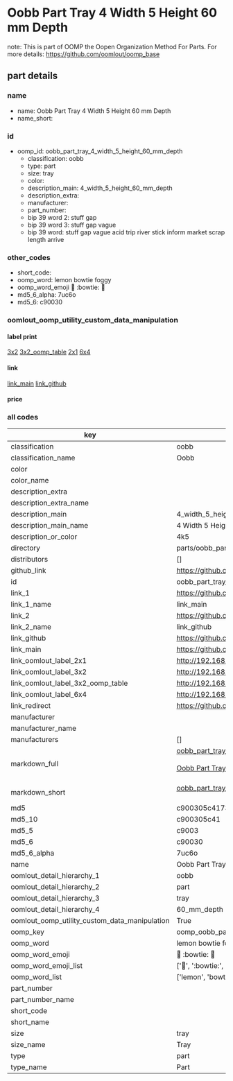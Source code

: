 # Oobb Part Tray 4 Width 5 Height 60 mm Depth  

note: This is part of OOMP the Oopen Organization Method For Parts. For more details: https://github.com/oomlout/oomp_base

##  part details
  







### name
* name: Oobb Part Tray 4 Width 5 Height 60 mm Depth
* name_short: 
### id
* oomp_id: oobb_part_tray_4_width_5_height_60_mm_depth
  * classification: oobb
  * type: part
  * size: tray
  * color: 
  * description_main: 4_width_5_height_60_mm_depth
  * description_extra: 
  * manufacturer: 
  * part_number: 
  * bip 39 word 2: stuff gap
  * bip 39 word 3: stuff gap vague
  * bip 39 word: stuff gap vague acid trip river stick inform market scrap length arrive

### other_codes
* short_code: 
* oomp_word: lemon bowtie foggy
* oomp_word_emoji :lemon: :bowtie: :foggy:
* md5_6_alpha: 7uc6o
* md5_6: c90030






### oomlout_oomp_utility_custom_data_manipulation
#### label print
[3x2](http://192.168.1.245:1112/?label=oomp%207uc6o)
[3x2_oomp_table](http://192.168.1.108:1112/?label=oomp%207uc6o)
[2x1](http://192.168.1.242:1112/?label=oomp%207uc6o)
[6x4](http://192.168.1.55:1112/?label=oomp%207uc6o)    

#### link

[link_main](https://github.com/oomlout/oomlout_oomp_version_1_messy/tree/main/parts/oobb_part_tray_4_width_5_height_60_mm_depth) [link_github](https://github.com/oomlout/oomlout_oomp_version_1_messy/tree/main/parts/oobb_part_tray_4_width_5_height_60_mm_depth)                             

#### price







### all codes 
| key | value |  
| --- | --- |  
| classification | oobb |  
| classification_name | Oobb |  
| color |  |  
| color_name |  |  
| description_extra |  |  
| description_extra_name |  |  
| description_main | 4_width_5_height_60_mm_depth |  
| description_main_name | 4 Width 5 Height 60 mm Depth |  
| description_or_color | 4k5 |  
| directory | parts/oobb_part_tray_4_width_5_height_60_mm_depth |  
| distributors | [] |  
| github_link | https://github.com/oomlout/oomlout_oomp_part_src/tree/main/parts/oobb_part_tray_4_width_5_height_60_mm_depth |  
| id | oobb_part_tray_4_width_5_height_60_mm_depth |  
| link_1 | https://github.com/oomlout/oomlout_oomp_version_1_messy/tree/main/parts/oobb_part_tray_4_width_5_height_60_mm_depth |  
| link_1_name | link_main |  
| link_2 | https://github.com/oomlout/oomlout_oomp_version_1_messy/tree/main/parts/oobb_part_tray_4_width_5_height_60_mm_depth |  
| link_2_name | link_github |  
| link_github | https://github.com/oomlout/oomlout_oomp_version_1_messy/tree/main/parts/oobb_part_tray_4_width_5_height_60_mm_depth |  
| link_main | https://github.com/oomlout/oomlout_oomp_version_1_messy/tree/main/parts/oobb_part_tray_4_width_5_height_60_mm_depth |  
| link_oomlout_label_2x1 | http://192.168.1.242:1112/?label=oomp%207uc6o |  
| link_oomlout_label_3x2 | http://192.168.1.245:1112/?label=oomp%207uc6o |  
| link_oomlout_label_3x2_oomp_table | http://192.168.1.108:1112/?label=oomp%207uc6o |  
| link_oomlout_label_6x4 | http://192.168.1.55:1112/?label=oomp%207uc6o |  
| link_redirect | https://github.com/oomlout/oomlout_oomp_version_1_messy/tree/main/parts/oobb_part_tray_4_width_5_height_60_mm_depth |  
| manufacturer |  |  
| manufacturer_name |  |  
| manufacturers | [] |  
| markdown_full | [oobb_part_tray_4_width_5_height_60_mm_depth](none)<br>[](none)<br>[Oobb Part Tray 4 Width 5 Height 60 Mm Depth](none)<br><br> |  
| markdown_short | [oobb_part_tray_4_width_5_height_60_mm_depth](none)<br><br> |  
| md5 | c900305c41739ab6eb74601fe157d6bc |  
| md5_10 | c900305c41 |  
| md5_5 | c9003 |  
| md5_6 | c90030 |  
| md5_6_alpha | 7uc6o |  
| name | Oobb Part Tray 4 Width 5 Height 60 mm Depth |  
| oomlout_detail_hierarchy_1 | oobb |  
| oomlout_detail_hierarchy_2 | part |  
| oomlout_detail_hierarchy_3 | tray |  
| oomlout_detail_hierarchy_4 | 60_mm_depth |  
| oomlout_oomp_utility_custom_data_manipulation | True |  
| oomp_key | oomp_oobb_part_tray_4_width_5_height_60_mm_depth |  
| oomp_word | lemon bowtie foggy |  
| oomp_word_emoji | :lemon: :bowtie: :foggy: |  
| oomp_word_emoji_list | [':lemon:', ':bowtie:', ':foggy:'] |  
| oomp_word_list | ['lemon', 'bowtie', 'foggy'] |  
| part_number |  |  
| part_number_name |  |  
| short_code |  |  
| short_name |  |  
| size | tray |  
| size_name | Tray |  
| type | part |  
| type_name | Part |  
